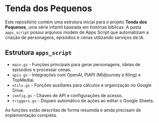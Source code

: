 # Tenda dos Pequenos

Este repositório contém uma estrutura inicial para o projeto **Tenda dos Pequenos**, uma série infantil baseada em histórias bíblicas. A pasta `apps_script` possui arquivos modelo de Apps Script que automatizam a criação de personagens, episódios e cenas utilizando serviços de IA.

## Estrutura `apps_script`
- `main.gs` - Funções principais para gerar personagens, ideias de episódios e processar cenas.
- `apis.gs` - Integrações com OpenAI, PIAPI (Midjourney e Kling) e TopMediai.
- `utils.gs` - Funções auxiliares para cálculos e organização no Google Drive.
- `config.gs` - Chaves de API e configurações de acesso.
- `triggers.gs` - Disparo automático de ações ao editar o Google Sheets.

As funções estão descritas de forma resumida e ainda precisam de implementação completa.
